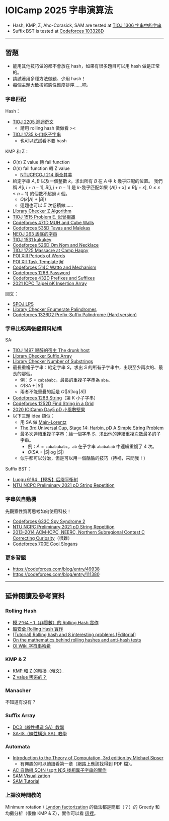 # IOICamp 2025 字串演算法

- Hash, KMP, Z, Aho-Corasick, SAM are tested at [TIOJ 1306 字串中的字串](https://tioj.ck.tp.edu.tw/problems/1306)
- Suffix BST is tested at [Codeforces 103328D](https://codeforces.com/problemset/gymProblem/103328/D)

---

## 習題

- 能用其他技巧做的都不會放在 hash，如果有很多題目可以用 hash 做是正常的。
- 請試著用多種方法做題、少用 hash！
- 每個主題大致按照感性難度排序……吧。


### 字串匹配

Hash：
- [TIOJ 2205 迴迴奇文](https://tioj.ck.tp.edu.tw/problems/2205)
    - 請用 rolling hash 做做看 ><
- [TIOJ 1735 k-口吃子字串](https://tioj.ck.tp.edu.tw/problems/1735)
    - 也可以試試看不要 hash

KMP 和 Z：
- $O(n)$ Z value 轉 fail function
- $O(n)$ fail function 轉 Z value
    - [NTUCPCOJ 214 兩全其美](https://oj.ntucpc.org/problems/214)
- 給定字串 $A, B$ 以及一個整數 $k$，求出所有 $B$ 在 $A$ 中 $k$ 幾乎匹配的位置。
    我們稱 $A[i, i+n-1], B[j, j+n-1]$ 是 $k$-幾乎匹配如果 $\{ A[i+x] \neq B[j+x], \: 0 \leq x \leq n-1 \}$ 的個數不超過 $k$ 個。
    - $O(k \lvert A \rvert + \lvert B \rvert)$
    - 這題也可以 $\Sigma$ 次卷積做……
- [Library Checker Z Algorithm](https://judge.yosupo.jp/problem/zalgorithm)
- [TIOJ 1515 Problem E. 似曾相識](https://tioj.ck.tp.edu.tw/problems/1515)
- [Codeforces 471D MUH and Cube Walls](https://codeforces.com/problemset/problem/471/D)
- [Codeforces 535D Tavas and Malekas](https://codeforces.com/problemset/problem/535/D)
- [NEOJ 263 誒底的字串](https://neoj.sprout.tw/problem/263)
- [TIOJ 1531 kukukey](https://tioj.ck.tp.edu.tw/problems/1531)
- [Codeforces 526D Om Nom and Necklace](https://codeforces.com/problemset/problem/526/D)
- [TIOJ 1725 Massacre at Camp Happy](https://tioj.ck.tp.edu.tw/problems/1725)
- [POI XIII Periods of Words](https://loj.ac/p/10046)
- [POI XII Task Template](https://szkopul.edu.pl/problemset/problem/PT4yHRX9Mmz85ndhNPGCi_WB/site/?key=statement) [解](https://cbdcoding.blogspot.com/2015/07/poi-12-stage-2-template.html)
- [Codeforces 514C Watto and Mechanism](https://codeforces.com/problemset/problem/514/C)
- [Codeforces 126B Password](https://codeforces.com/problemset/problem/126/B)
- [Codeforces 432D Prefixes and Suffixes](https://codeforces.com/problemset/problem/432/D)
- [2021 ICPC Taipei pK Insertion Array](https://codeforces.com/gym/103443/problem/K)

回文：

- [SPOJ LPS](https://www.spoj.com/problems/LPS/)
- [Library Checker Enumerate Palindromes](https://judge.yosupo.jp/problem/enumerate_palindromes)
- [Codeforces 1326D2 Prefix-Suffix Palindrome (Hard version)](https://codeforces.com/problemset/problem/1326/D2)

### 字串比較與後綴資料結構

SA:
- [TIOJ 1497 喝醉的宿主 The drunk host](https://tioj.ck.tp.edu.tw/problems/1497)
- [Library Checker Suffix Array](https://judge.yosupo.jp/problem/suffixarray)
- [Library Checker Number of Substrings](https://judge.yosupo.jp/problem/number_of_substrings)
- 最長重複子字串：給定字串 $S$，求出 $S$ 的所有子字串中，出現至少兩次的、最長的那個。
    - 例：$S = \texttt{cabababc}$，最長的重複子字串為 $\texttt{aba}$。
    - $O(\text{SA} + |S|)$
    - 兩者不能重疊的話是 $O(|S| \log |S|)$
- [Codeforces 128B String](https://codeforces.com/problemset/problem/128/B)（第 K 小子字串）
- [Codeforces 1252D Find String in a Grid](https://codeforces.com/problemset/problem/1252/D)
- [2020 IOICamp Day5 pD 小風數堅果](https://oj.ntucpc.org/problems/267)
- 以下三題 idea 類似：
    - 用 SA 做 [Main-Lorentz](https://cp-algorithms.com/string/main_lorentz.html)
    - [The 3rd Universal Cup, Stage 14: Harbin, pD A Simple String Problem](https://codeforces.com/gym/105459/problem/D)
    - 最多次連續重複子字串：給一個字串 $S$，求出他的連續重複次數最多的子字串。
        - 例：$A = \texttt{cababababc}$，$\texttt{ab}$ 在子字串 $\texttt{abababab}$ 中連續重複了 $4$ 次。
        - $O(\text{SA} + |S| \log |S|)$
    - 似乎都可以分治，但是可以用一個酷酷的技巧（待補，來問我！）

Suffix BST：
- [Luogu 6164 【模板】后缀平衡树](https://www.luogu.com.cn/problem/P6164)
- [NTU NCPC Preliminary 2021 pD String Repetition](https://codeforces.com/problemset/gymProblem/103328/D)

### 字串與自動機

先觀察性質再思考如何使用科技！

- [Codeforces 633C Spy Syndrome 2](https://codeforces.com/problemset/problem/633/C)
- [NTU NCPC Preliminary 2021 pD String Repetition](https://codeforces.com/problemset/gymProblem/103328/D)
- [2013-2014 ACM-ICPC, NEERC, Northern Subregional Contest C Correcting Curiosity](https://codeforces.com/gym/100269)（很難）
- [Codeforces 700E Cool Slogans](https://codeforces.com/problemset/problem/700/E)

### 更多習題

- https://codeforces.com/blog/entry/49938
- https://codeforces.com/blog/entry/111380

---

## 延伸閱讀及參考資料

###  Rolling Hash
- [模 2^64 - 1（非質數）的 Rolling Hash 實作](https://github.com/kth-competitive-programming/kactl/blob/main/content/strings/Hashing.h)
- [超安全 Rolling Hash 實作](https://github.com/kth-competitive-programming/kactl/blob/main/content/strings/Hashing-codeforces.h)
- [[Tutorial] Rolling hash and 8 interesting problems [Editorial]](https://codeforces.com/blog/entry/60445)
- [On the mathematics behind rolling hashes and anti-hash tests](https://codeforces.com/blog/entry/60442)
- [OI Wiki 字符串哈希](https://oi-wiki.org/string/hash/)

### KMP & Z

- [KMP 和 Z 的轉換（俄文）](https://codeforces.com/blog/entry/9612)
- [Z value 哪來的？](https://codeforces.com/blog/entry/15727?#comment-206325)

### Manacher

不知道有沒有？

### Suffix Array

- [DC3（線性構造 SA）教學](https://raw.githubusercontent.com/vikasawadhiya/DC3-Algorithm/main/DC3AlgorithmTutorial.pdf)
- [SA-IS（線性構造 SA）教學](https://zork.net/~st/jottings/sais.html)

### Automata

- [Introduction to the Theory of Computation, 3rd edition by Michael Sipser](https://math.mit.edu/~sipser/book.html)
    - 有興趣的可以讀讀看第一章（網路上應該找得到 PDF 檔）。
- [AC 自動機 $O(N \sqrt N)$ 找相異子字串的實作](https://github.com/kth-competitive-programming/kactl/blob/main/content/strings/AhoCorasick.h)
- [SAM Visualization](https://kg86.github.io/visds/dist/vis_dawg.html)
- [SAM Tutorial](https://cp-algorithms.com/string/suffix-automaton.html)

### 上課沒時間教的

Minimum rotation / [Lyndon factorization](https://cp-algorithms.com/string/lyndon_factorization.html) 
的做法都是簡單（？）的 Greedy 和均攤分析（很像 KMP & Z），實作可以看 [這裡](https://github.com/fhvirus/kactl-toki/tree/main/content/strings)。
